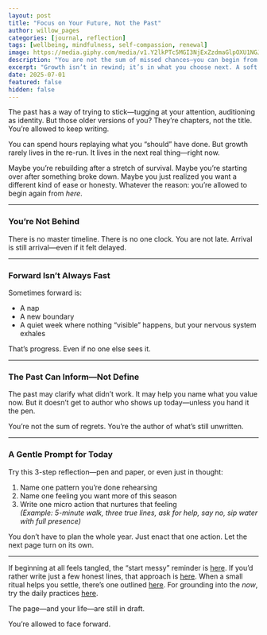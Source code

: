 ```yaml
---
layout: post
title: "Focus on Your Future, Not the Past"
author: willow_pages
categories: [journal, reflection]
tags: [wellbeing, mindfulness, self-compassion, renewal]
image: https://media.giphy.com/media/v1.Y2lkPTc5MGI3NjExZzdmaGlpOXU1NGJ2MXp2OWhtM2xmNDQxcmdzaWh1ZXg1NzlzbWVnMiZlcD12MV9naWZzX3NlYXJjaCZjdD1n/kit7OGuNpZQzDZRmrm/giphy.gif
description: "You are not the sum of missed chances—you can begin from here and build forward with clarity and gentleness."
excerpt: "Growth isn’t in rewind; it’s in what you choose next. A soft reminder you’re not behind—you’re arriving."
date: 2025-07-01
featured: false
hidden: false
---
```


The past has a way of trying to stick—tugging at your attention, auditioning as identity. But those older versions of you? They’re chapters, not the title. You’re allowed to keep writing.

You can spend hours replaying what you “should” have done. But growth rarely lives in the re-run. It lives in the next real thing—right now.

Maybe you’re rebuilding after a stretch of survival. Maybe you’re starting over after something broke down. Maybe you just realized you want a different kind of ease or honesty. Whatever the reason: you’re allowed to begin again from *here*.

---

### You’re Not Behind

There is no master timeline. There is no one clock. You are not late. Arrival is still arrival—even if it felt delayed.

---

### Forward Isn’t Always Fast

Sometimes forward is:
- A nap
- A new boundary
- A quiet week where nothing “visible” happens, but your nervous system exhales

That’s progress. Even if no one else sees it.

---

### The Past Can Inform—Not Define

The past may clarify what didn’t work. It may help you name what you value now. But it doesn’t get to author who shows up today—unless you hand it the pen.

You’re not the sum of regrets. You’re the author of what’s still unwritten.

---

### A Gentle Prompt for Today

Try this 3-step reflection—pen and paper, or even just in thought:

1. Name one pattern you’re done rehearsing  
2. Name one feeling you want more of this season  
3. Write one micro action that nurtures that feeling  
   *(Example: 5-minute walk, three true lines, ask for help, say no, sip water with full presence)*

You don’t have to plan the whole year. Just enact that one action. Let the next page turn on its own.

---

If beginning at all feels tangled, the “start messy” reminder is [here](/start-where-you-are/). If you’d rather write just a few honest lines, that approach is [here](/a-few-lines-a-day/). When a small ritual helps you settle, there’s one outlined [here](/journaling-ritual/). For grounding into the *now*, try the daily practices [here](/daily-grounding-practices/).

The page—and your life—are still in draft.

You’re allowed to face forward.
